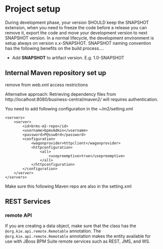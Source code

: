 # Project setup
During development phase, your version SHOULD keep the SNAPSHOT extension, when you need to freeze the code before a release you can remove it, export the code and move your development version to next SNAPSHOT version. In a normal lifecycle, the development environment is setup always on version x.x-SNAPSHOT. SNAPSHOT naming convention has the following benefits on the build process....

- Add **SNAPSHOT** to artifact version. E.g. 1.0-SNAPSHOT

## Internal Maven repository set up

remove from web.xml access restrictions


Alternative approach:
Retrieving dependency files from http://localhost:8080/business-central/maven2/ will requires authentication.

You need to add following configuration in the ~/m2/setting.xml

    <servers>
        <server>
            <id>brms-m2-repo</id>
            <username>bpmsAdmin</username>
            <password>P@ssw0rd</password>
            <configuration>
                <wagonprovider>httpclient</wagonprovider>
                <httpconfiguration>
                    <all>
                        <usepreemptive>true</usepreemptive>
                    </all>
                </httpconfiguration>
            </configuration>
        </server>
    </servers>
    
Make sure this following Maven repo are also in the setting.xml

## REST Services


### remote API

If you are creating a data object, make sure that the class has the `@org.kie.api.remote.Remotable` annotation. The `@org.kie.api.remote.Remotable` annotation makes the entity available for use with JBoss BPM Suite remote services such as REST, JMS, and WS.






